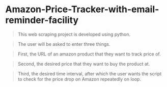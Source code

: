 # Amazon-Price-Tracker-with-email-reminder-facility

>This web scraping project is developed using python. 

>The user will be asked to enter three things. 

>First, the URL of an amazon product that they want to track price of. 

>Second, the desired price that they want to buy the product at.

>Third, the desired time interval, after which the user wants the script to check 
for the price drop on Amazon repeatedly on loop.
